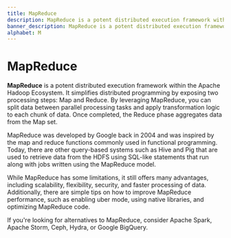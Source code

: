 ```yaml
---
title: MapReduce
description: MapReduce is a potent distributed execution framework within the Apache Hadoop Ecosystem.
banner_description: MapReduce is a potent distributed execution framework within the Apache Hadoop Ecosystem. It simplifies distributed programming by exposing two processing steps - Map and Reduce. By leveraging MapReduce, you can split data between parallel processing tasks and apply transformation logic to each chunk of data. Once completed, the Reduce phase aggregates data from the Map set.
alphabet: M
---
```


# MapReduce

**MapReduce** is a potent distributed execution framework within the Apache Hadoop Ecosystem. It simplifies distributed programming by exposing two processing steps: Map and Reduce. By leveraging MapReduce, you can split data between parallel processing tasks and apply transformation logic to each chunk of data. Once completed, the Reduce phase aggregates data from the Map set.

MapReduce was developed by Google back in 2004 and was inspired by the map and reduce functions commonly used in functional programming. Today, there are other query-based systems such as Hive and Pig that are used to retrieve data from the HDFS using SQL-like statements that run along with jobs written using the MapReduce model.

While MapReduce has some limitations, it still offers many advantages, including scalability, flexibility, security, and faster processing of data. Additionally, there are simple tips on how to improve MapReduce performance, such as enabling uber mode, using native libraries, and optimizing MapReduce code.

If you're looking for alternatives to MapReduce, consider Apache Spark, Apache Storm, Ceph, Hydra, or Google BigQuery.
